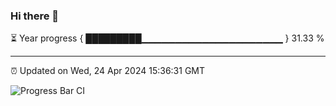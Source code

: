 ### Hi there 👋

⏳ Year progress { █████████▁▁▁▁▁▁▁▁▁▁▁▁▁▁▁▁▁▁▁▁▁ } 31.33 %

---

⏰ Updated on Wed, 24 Apr 2024 15:36:31 GMT

![Progress Bar CI](https://github.com/IshwaranRudhara/GIT-ACTION/workflows/Progress%20Bar%20CI/badge.svg)
